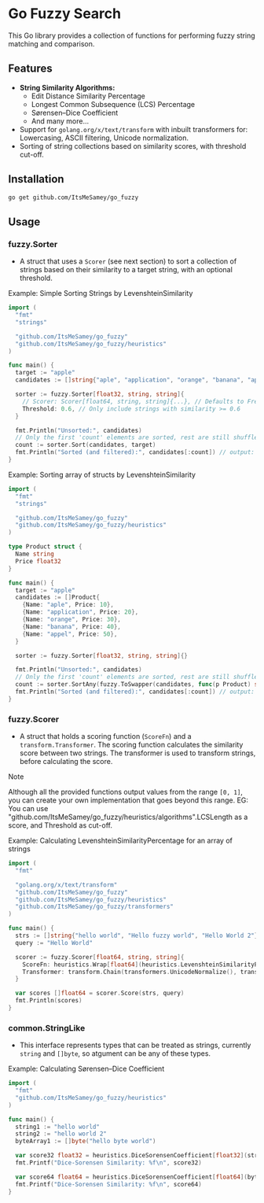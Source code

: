 # Go Fuzzy Search

This Go library provides a collection of functions for performing fuzzy string matching and comparison.

## Features

* **String Similarity Algorithms:**
    * Edit Distance Similarity Percentage
    * Longest Common Subsequence (LCS) Percentage
    * Sørensen–Dice Coefficient
    * And many more...
* Support for `golang.org/x/text/transform` with inbuilt transformers for: Lowercasing, ASCII filtering, Unicode normalization.
* Sorting of string collections based on similarity scores, with threshold cut-off.

## Installation

```bash
go get github.com/ItsMeSamey/go_fuzzy
```

##   Usage

### fuzzy.Sorter
* A struct that uses a `Scorer` (see next section) to sort a collection of strings based on their similarity to a target string, with an optional threshold.

Example: Simple Sorting Strings by LevenshteinSimilarity

```go
import (
  "fmt"
  "strings"

  "github.com/ItsMeSamey/go_fuzzy"
  "github.com/ItsMeSamey/go_fuzzy/heuristics"
)

func main() {
  target := "apple"
  candidates := []string{"aple", "application", "orange", "banana", "appel"}

  sorter := fuzzy.Sorter[float32, string, string]{
    // Scorer: Scorer[float64, string, string]{...}, // Defaults to FrequencySimilarity and Lowercase Transformer
    Threshold: 0.6, // Only include strings with similarity >= 0.6
  }

  fmt.Println("Unsorted:", candidates)
  // Only the first 'count' elements are sorted, rest are still shuffled
  count := sorter.Sort(candidates, target)
  fmt.Println("Sorted (and filtered):", candidates[:count]) // output: ["appel", "aple"]
}
```

Example: Sorting array of structs by LevenshteinSimilarity

```go
import (
  "fmt"
  "strings"

  "github.com/ItsMeSamey/go_fuzzy"
  "github.com/ItsMeSamey/go_fuzzy/heuristics"
)

type Product struct {
  Name string
  Price float32
}

func main() {
  target := "apple"
  candidates := []Product{
    {Name: "aple", Price: 10},
    {Name: "application", Price: 20},
    {Name: "orange", Price: 30},
    {Name: "banana", Price: 40},
    {Name: "appel", Price: 50},
  }

  sorter := fuzzy.Sorter[float32, string, string]{} 

  fmt.Println("Unsorted:", candidates)
  // Only the first 'count' elements are sorted, rest are still shuffled
  count := sorter.SortAny(fuzzy.ToSwapper(candidates, func(p Product) string { return p.Name }), target)
  fmt.Println("Sorted (and filtered):", candidates[:count]) // output: [{appel 50} {aple 10} {application 20} {orange 30} {banana 40}]
}
```

### fuzzy.Scorer
* A struct that holds a scoring function (`ScoreFn`) and a `transform.Transformer`.
    The scoring function calculates the similarity score between two strings.
    The transformer is used to transform strings, before calculating the score.

> [!NOTE]
> Although all the provided functions output values from the range `[0, 1]`, you can create your own implementation that goes beyond this range.
> EG: You can use "github.com/ItsMeSamey/go_fuzzy/heuristics/algorithms".LCSLength as a score, and Threshold as cut-off.

Example: Calculating LevenshteinSimilarityPercentage for an array of strings

```go
import (
  "fmt"

  "golang.org/x/text/transform"
  "github.com/ItsMeSamey/go_fuzzy"
  "github.com/ItsMeSamey/go_fuzzy/heuristics"
  "github.com/ItsMeSamey/go_fuzzy/transformers"
)

func main() {
  strs := []string{"hello world", "Hello fuzzy world", "Hello World 2"}
  query := "Hello World"

  scorer := fuzzy.Scorer[float64, string, string]{
    ScoreFn: heuristics.Wrap[float64](heuristics.LevenshteinSimilarityPercentage),
    Transformer: transform.Chain(transformers.UnicodeNormalize(), transformers.Lowercase()), // Should always UnicodeNormalize before Lowercase
  }

  var scores []float64 = scorer.Score(strs, query)
  fmt.Println(scores)
}
```

### common.StringLike
* This interface represents types that can be treated as strings, currently `string` and `[]byte`, so atgument can be any of these types.

Example: Calculating Sørensen–Dice Coefficient

```go
import (
  "fmt"
  "github.com/ItsMeSamey/go_fuzzy/heuristics"
)

func main() {
  string1 := "hello world"
  string2 := "hello world 2"
  byteArray1 := []byte("hello byte world")

  var score32 float32 = heuristics.DiceSorensenCoefficient[float32](string1, string2)
  fmt.Printf("Dice-Sorensen Similarity: %f\n", score32)

  var score64 float64 = heuristics.DiceSorensenCoefficient[float64](byteArray1, string2)
  fmt.Printf("Dice-Sorensen Similarity: %f\n", score64)
}
```


